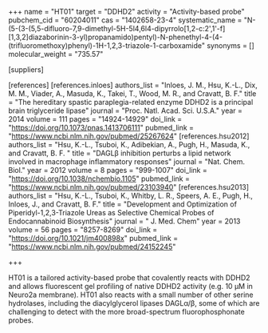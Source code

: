 +++
name = "HT01"
target = "DDHD2"
activity = "Activity-based probe"
pubchem_cid = "60204011"
cas = "1402658-23-4"
systematic_name = "N-(5-(3-(5,5-difluoro-7,9-dimethyl-5H-5l4,6l4-dipyrrolo[1,2-c:2',1'-f][1,3,2]diazaborinin-3-yl)propanamido)pentyl)-N-phenethyl-4-(4-(trifluoromethoxy)phenyl)-1H-1,2,3-triazole-1-carboxamide"
synonyms = []
molecular_weight = "735.57"

[suppliers]

[references]
    [references.inloes]
        authors_list = "Inloes, J. M., Hsu, K.-L., Dix, M. M., Viader, A., Masuda, K., Takei, T., Wood, M. R., and Cravatt, B. F."
        title = "The hereditary spastic paraplegia-related enzyme DDHD2 is a principal brain triglyceride lipase"
        journal = "Proc. Natl. Acad. Sci. U.S.A."
        year = 2014
        volume = 111
        pages = "14924-14929"
        doi_link = "https://doi.org/10.1073/pnas.1413706111"
        pubmed_link = "https://www.ncbi.nlm.nih.gov/pubmed/25267624"
    [references.hsu2012]
        authors_list = "Hsu, K.-L., Tsuboi, K., Adibekian, A., Pugh, H., Masuda, K., and Cravatt, B. F. "
        title = "DAGLβ inhibition perturbs a lipid network involved in macrophage inflammatory responses"
        journal = "Nat. Chem. Biol."
        year = 2012
        volume = 8
        pages = "999-1007"
        doi_link = "https://doi.org/10.1038/nchembio.1105"
        pubmed_link = "https://www.ncbi.nlm.nih.gov/pubmed/23103940"
    [references.hsu2013]
        authors_list = "Hsu, K.-L., Tsuboi, K., Whitby, L. R., Speers, A. E., Pugh, H., Inloes, J., and Cravatt, B. F."
        title = "Development and Optimization of Piperidyl-1,2,3-Triazole Ureas as Selective Chemical Probes of Endocannabinoid Biosynthesis"
        journal = " J. Med. Chem"
        year = 2013
        volume = 56
        pages = "8257-8269"
        doi_link = "https://doi.org/10.1021/jm400898x"
        pubmed_link = "https://www.ncbi.nlm.nih.gov/pubmed/24152245"

+++

HT01 is a tailored activity-based probe that covalently reacts with DDHD2 and allows fluorescent gel profiling of native DDHD2 activity (e.g. 10 µM in Neuro2a membrane). HT01 also reacts with a small number of other serine hydrolases, including the diacylglycerol lipases DAGLα/β, some of which are challenging to detect with the more broad-spectrum fluorophosphonate probes.
